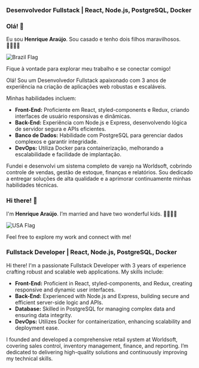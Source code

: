 ### Desenvolvedor Fullstack | React, Node.js, PostgreSQL, Docker
### Olá! 👋

Eu sou **Henrique Araújo**. Sou casado e tenho dois filhos maravilhosos. 👨‍👩‍👧‍👦

![Brazil Flag](https://upload.wikimedia.org/wikipedia/en/0/05/Flag_of_Brazil.svg)

Fique à vontade para explorar meu trabalho e se conectar comigo!

Olá! Sou um Desenvolvedor Fullstack apaixonado com 3 anos de experiência na criação de aplicações web robustas e escaláveis. 

Minhas habilidades incluem:

- **Front-End:** Proficiente em React, styled-components e Redux, criando interfaces de usuário responsivas e dinâmicas.
- **Back-End:** Experiência com Node.js e Express, desenvolvendo lógica de servidor segura e APIs eficientes.
- **Banco de Dados:** Habilidade com PostgreSQL para gerenciar dados complexos e garantir integridade.
- **DevOps:** Utiliza Docker para containerização, melhorando a escalabilidade e facilidade de implantação.

Fundei e desenvolvi um sistema completo de varejo na Worldsoft, cobrindo controle de vendas, gestão de estoque, finanças e relatórios. Sou dedicado a entregar soluções de alta qualidade e a aprimorar continuamente minhas habilidades técnicas.

### Hi there! 👋

I'm **Henrique Araújo**. I’m married and have two wonderful kids. 👨‍👩‍👧‍👦

![USA Flag](https://upload.wikimedia.org/wikipedia/en/a/a4/Flag_of_the_United_States.svg)

Feel free to explore my work and connect with me!

### Fullstack Developer | React, Node.js, PostgreSQL, Docker

Hi there! I'm a passionate Fullstack Developer with 3 years of experience crafting robust and scalable web applications. My skills include:

- **Front-End:** Proficient in React, styled-components, and Redux, creating responsive and dynamic user interfaces.
- **Back-End:** Experienced with Node.js and Express, building secure and efficient server-side logic and APIs.
- **Database:** Skilled in PostgreSQL for managing complex data and ensuring data integrity.
- **DevOps:** Utilizes Docker for containerization, enhancing scalability and deployment ease.

I founded and developed a comprehensive retail system at Worldsoft, covering sales control, inventory management, finance, and reporting. I’m dedicated to delivering high-quality solutions and continuously improving my technical skills.
